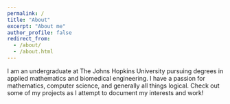 ```yaml
---
permalink: /
title: "About"
excerpt: "About me"
author_profile: false
redirect_from: 
  - /about/
  - /about.html
---
```


I am an undergraduate at The Johns Hopkins University pursuing degrees in applied mathematics and biomedical engineering. I have a passion for mathematics, computer science, and generally all things logical. Check out some of my projects as I attempt to document my interests and work!